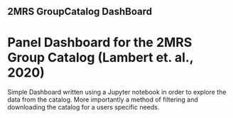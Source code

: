 ## 2MRS GroupCatalog DashBoard
# Panel Dashboard for the 2MRS Group Catalog (Lambert et. al., 2020)


Simple Dashboard written using a Jupyter notebook in order to explore the data from the catalog. More importantly a method of filtering and downloading the catalog for a users specific needs. 
